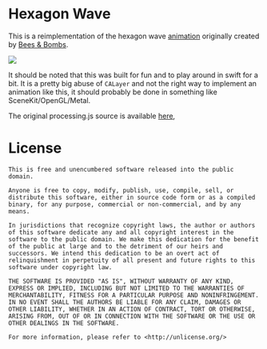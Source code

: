 # Hexagon Wave 

This is a reimplementation of the hexagon wave [animation](http://beesandbombs.tumblr.com/post/97231279204/hexagon-wave) originally created by [Bees & Bombs](http://beesandbombs.tumblr.com/). 

![](http://cl.ly/image/3i0T3f3N3L0Y/anim2.gif)

It should be noted that this was built for fun and to play around in swift for a bit. It is a pretty big abuse of `CALayer` and not the right way to implement an animation like this, it should probably be done in something like SceneKit/OpenGL/Metal.

The original processing.js source is available [here](https://gist.github.com/anonymous/63fe6aefc1e05422b6ef), 

# License

````
This is free and unencumbered software released into the public domain.

Anyone is free to copy, modify, publish, use, compile, sell, or
distribute this software, either in source code form or as a compiled
binary, for any purpose, commercial or non-commercial, and by any
means.

In jurisdictions that recognize copyright laws, the author or authors
of this software dedicate any and all copyright interest in the
software to the public domain. We make this dedication for the benefit
of the public at large and to the detriment of our heirs and
successors. We intend this dedication to be an overt act of
relinquishment in perpetuity of all present and future rights to this
software under copyright law.

THE SOFTWARE IS PROVIDED "AS IS", WITHOUT WARRANTY OF ANY KIND,
EXPRESS OR IMPLIED, INCLUDING BUT NOT LIMITED TO THE WARRANTIES OF
MERCHANTABILITY, FITNESS FOR A PARTICULAR PURPOSE AND NONINFRINGEMENT.
IN NO EVENT SHALL THE AUTHORS BE LIABLE FOR ANY CLAIM, DAMAGES OR
OTHER LIABILITY, WHETHER IN AN ACTION OF CONTRACT, TORT OR OTHERWISE,
ARISING FROM, OUT OF OR IN CONNECTION WITH THE SOFTWARE OR THE USE OR
OTHER DEALINGS IN THE SOFTWARE.

For more information, please refer to <http://unlicense.org/>
````